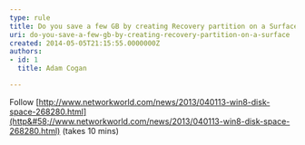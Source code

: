 ```yaml
---
type: rule
title: Do you save a few GB by creating Recovery partition on a Surface?
uri: do-you-save-a-few-gb-by-creating-recovery-partition-on-a-surface
created: 2014-05-05T21:15:55.0000000Z
authors:
- id: 1
  title: Adam Cogan

---
```


 
Follow [http://www.networkworld.com/news/2013/040113-win8-disk-space-268280.html](http&#58;//www.networkworld.com/news/2013/040113-win8-disk-space-268280.html) (takes 10 mins)​
 
